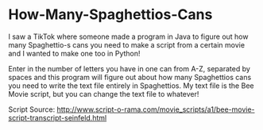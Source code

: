 # How-Many-Spaghettios-Cans

I saw a TikTok where someone made a program in Java to figure out how many Spaghettio-s cans you need to make a script from a certain movie and I wanted to make one too in Python!

Enter in the number of letters you have in one can from A-Z, separated by spaces and this program will figure out about how many Spaghettios cans you need to write the text file entirely in Spaghettios. My text file is the Bee Movie script, but you can change the text file to whatever!

Script Source: http://www.script-o-rama.com/movie_scripts/a1/bee-movie-script-transcript-seinfeld.html
